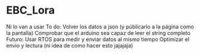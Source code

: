 # EBC_Lora
Ni lo van a usar 
To do:
Volver los datos a json (y públicarlo a la página como la pantalla)
Comprobar que el arduino sea capaz de leer el string completo 
Futuro: 
Usar RTOS para medir y enviar datos al mismo tiempo 
Optimizar el envio y lectura (ni idea de como hacer esto jajajaja)
